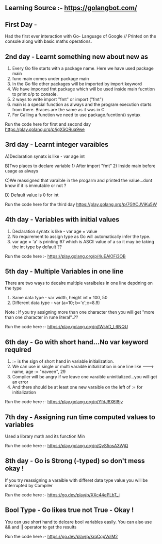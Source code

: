 
## Learning Source :- https://golangbot.com/

## First Day -
Had the first ever interaction with Go- Language of Google // Printed on the console along with basic maths operations.

## 2nd day - Learnt something new about new as 

1) Every Go file starts with a package name. Here we have used package main
2) func main comes under package main 
3) In the Go file other packages will be imported by import keyword
4) We have imported fmt package which will be used inside main fucntion to print o/p to console.
5) 2 ways to write import "fmt" or import ("fmt")
6) main is a special function as always and the program execution starts from there. Braces are the same as it was in C
7) For Calling a function we need to use package.fucntion() syntax 

Run the code here for first and second day  https://play.golang.org/p/igXSORua9we

## 3rd day - Learnt integer varaibles

A)Declaration synatx is like - var age int

B)Two places to declare variable 1) After import "fmt" 2) Inside main before usage as always

C)We reassigned that varaible in the progarm and printed the value...dont know if it is immutable or not ?

D) Default value is 0 for int 

Run the code here for the third day https://play.golang.org/p/7GXCJViKu5W

## 4th day - Variables with initial values 

1) Declaration synatx is like - var age = value
2) No requirement to assign type as Go will automatically infer the type.
3) var age   = 'a' is printing 97 which is ASCII value of a so it may be taking the int type by default ??

Run the code here :- https://play.golang.org/p/4uEAlOFi3OB

## 5th day - Multiple Variables in one line

There are two ways to decalre multiple varaibeles in one line depdning on the type 
1) Same data type - var width, height int = 100, 50
2) Different data type - var 	(a=10; b='c';c=8.9)

Note : If you try assigning more than one character then you will get "more than one character in rune literal"..??

Run the code here :- https://play.golang.org/p/lWshD_L6NQU

## 6th day - Go with short hand...No var keyword required

1) := is the sign of short hand in variable initialization.
2) We can use in single or multi varaible initialization in one line like ---> name, age := "naveen", 29
3) Compiler will be angry if we leave one varaible uninitialized...you will get an error 
4) And there should be at least one new varaible on the left of := for initialization 

Run the code here :- https://play.golang.org/p/YfdJ8X6I8jv

## 7th day - Assigning run time computed values to variables
Used a library math and its function Min

Run the code here :- https://play.golang.org/p/QyS5osA3WjQ

## 8th day - Go is Strong (-typed) so don't mess okay !

If you try reassigning a varaible with differet data type value you will be interrupted by Compiler 

Run the code here :- https://go.dev/play/p/XXc44ePLbT_i

## Bool Type - Go likes true not True - Okay !

You can use short hand to delcare bool variables easily.
You can also use && and || operator to get the results

Run the code here :- https://go.dev/play/p/krqCgpVolM2
